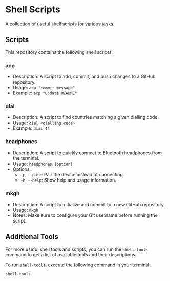 # Shell Scripts

A collection of useful shell scripts for various tasks.

## Scripts

This repository contains the following shell scripts:

### acp

- Description: A script to add, commit, and push changes to a GitHub repository.
- Usage: `acp "commit message"`
- Example: `acp "Update README"`

### dial

- Description: A script to find countries matching a given dialling code.
- Usage: `dial <dialling code>`
- Example: `dial 44`

### headphones

- Description: A script to quickly connect to Bluetooth headphones from the terminal.
- Usage: `headphones [option]`
- Options:
  - `-p`, `--pair`: Pair the device instead of connecting.
  - `-h`, `--help`: Show help and usage information.

### mkgh

- Description: A script to initialize and commit to a new GitHub repository.
- Usage: `mkgh`
- Notes: Make sure to configure your Git username before running the script.

## Additional Tools

For more useful shell tools and scripts, you can run the `shell-tools` command to get a list of available tools and their descriptions.

To run `shell-tools`, execute the following command in your terminal:

```bash
shell-tools

